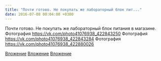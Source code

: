 ```yaml
---
title: "Почти готово. Не покупать же лабораторный блок пит..."
date: 2016-07-08 00:04:00 +0300
---
```


Почти готово. Не покупать же лабораторный блок питания в магазине.
Фотография
https://vk.com/photo41076938_422843250
Фотография
https://vk.com/photo41076938_422843284
Фотография
https://vk.com/photo41076938_422880026

[Вложение](https://vk.com/photo41076938_422843250)
[Вложение](https://vk.com/photo41076938_422843284)
[Вложение](https://vk.com/photo41076938_422880026)
